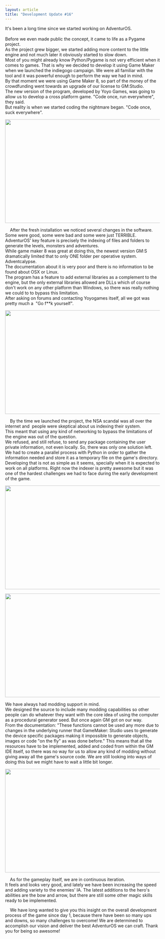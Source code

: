 ```yaml
---
layout: article
title: "Development Update #16"
---
```


<p>It&#39;s been a long time since we started working on AdventurOS.<br />
<br />
Before we even made public the concept, it came to life as a Pygame project.<br />
As the project grew bigger, we started adding more content to the little engine and not much later it obviously started to slow down.<br />
Most of you might already know Python/Pygame is not very efficient when it comes to games. That is why we decided to develop it using Game Maker when we launched the indiegogo campaign. We were all familiar with the tool and it was powerful enough to perform the way we had in mind.<br />
By that moment we were using Game Maker 8, so part of the money of the crowdfunding went towards an upgrade of our license to GM:Studio.<br />
The new version of the program, developed by Yoyo Games, was going to allow us to develop a cross platform game. &quot;Code once, run everywhere&quot;, they said.<br />
But reality is when we started coding the nightmare began. &quot;Code once, suck everywhere&quot;.</p>

<p><img alt="" src="http://i.imgur.com/CGrlzMo.png" style="height:336px; width:726px" /></p>

<p>&nbsp;&nbsp; &nbsp;After the fresh installation we noticed several changes in the software.<br />
Some were good, some were bad and some were just TERRIBLE.<br />
AdventurOS&#39; key feature is precisely the indexing of files and folders to generate the levels, monsters and adventures.<br />
While game maker 8 was great at doing this, the newest version GM:S dramatically limited that to only ONE folder per operative system. Adventcalypse.<br />
The documentation about it is very poor and there is no information to be found about OSX or Linux.<br />
The program has a feature to add external libraries as a complement to the engine, but the only external libraries allowed are DLLs which of course don&#39;t work on any other platform than Windows, so there was really nothing we could to to bypass this limitation.<br />
After asking on forums and contacting Yoyogames itself, all we got was pretty much a &nbsp;&quot;Go f**k yourself&quot;.</p>

<p><a href="http://i.imgur.com/jpfkK9e.png"><img alt="" src="http://i.imgur.com/jpfkK9e.png" style="height:336px; width:726px" /></a></p>

<p>&nbsp;&nbsp; &nbsp;By the time we launched the project, the NSA scandal was all over the internet and &nbsp;people were skeptical about us indexing their system.<br />
This meant that using any kind of networking to bypass the limitations of the engine was out of the question.<br />
We refused, and still refuse, to send any package containing the user private information, not even locally. So, there was only one solution left.<br />
We had to create a parallel process with Python in order to gather the information needed and store it as a temporary file on the game&#39;s directory.<br />
Developing that is not as simple as it seems, specially when it is expected to work on all platforms. Right now the indexer is pretty awesome but it was one of the hardest challenges we had to face during the early development of the game.</p>

<p><a href="http://i.imgur.com/lrctV9z.png"><img alt="" src="http://i.imgur.com/lrctV9z.png" style="height:336px; width:726px" /></a></p>

<p><a href="http://i.imgur.com/IsdZnFs.png"><img alt="" src="http://i.imgur.com/IsdZnFs.png" style="height:336px; width:726px" /></a></p>

<p>We have always had modding support in mind.<br />
We designed the source to include many modding capabilities so other people can do whatever they want with the core idea of using the computer as a procedural generator seed. But once again GM got on our way.<br />
From the documentation: &quot;These functions cannot be used any more due to changes in the underlying runner that GameMaker: Studio uses to generate the device specific packages making it impossible to generate objects, images or code &quot;on the fly&quot; as was done before.&quot; This means that all the resources have to be implemented, added and coded from within the GM IDE itself, so there was no way for us to allow any kind of modding without giving away all the game&#39;s source code. We are still looking into ways of doing this but we might have to wait a little bit longer.</p>

<p><a href="http://i.imgur.com/IaDaWw2.png"><img alt="" src="http://i.imgur.com/IaDaWw2.png" style="height:336px; width:726px" /></a></p>

<p>&nbsp;&nbsp; &nbsp;As for the gameplay itself, we are in continuous iteration.<br />
It feels and looks very good, and lately we have been increasing the speed and adding variety to the enemies&#39; IA. The latest additions to the hero&#39;s abilities are the bow and arrow, but there are still some other magic skills ready to be implemented.</p>

<p>&nbsp;&nbsp; &nbsp;We have long wanted to give you this insight on the overall development process of the game since day 1, because there have been so many ups and downs, so many challenges to overcome! We are determined to accomplish our vision and deliver the best AdventurOS we can craft. Thank you for being so awesome!</p>
